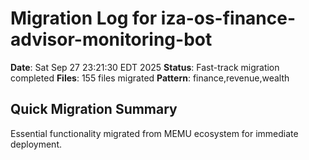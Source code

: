# Migration Log for iza-os-finance-advisor-monitoring-bot

**Date**: Sat Sep 27 23:21:30 EDT 2025
**Status**: Fast-track migration completed
**Files**:      155 files migrated
**Pattern**: finance,revenue,wealth

## Quick Migration Summary
Essential functionality migrated from MEMU ecosystem for immediate deployment.
